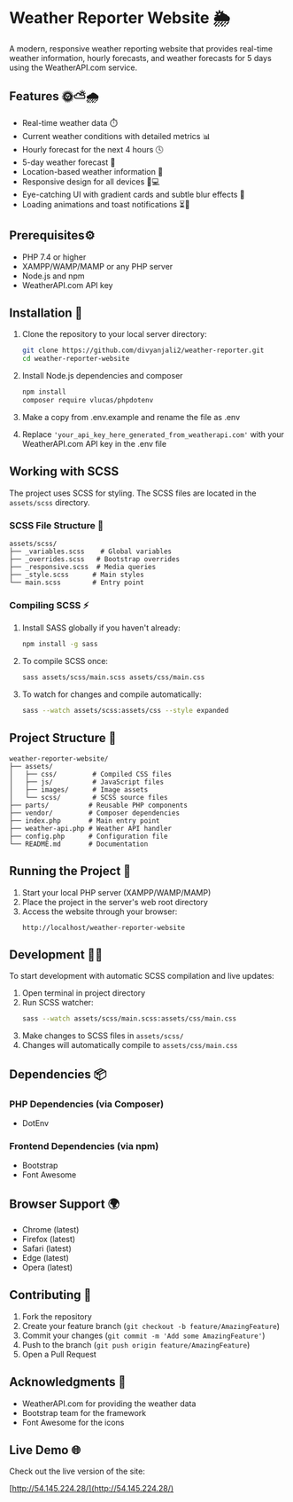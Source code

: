 # Weather Reporter Website 🌦️

A modern, responsive weather reporting website that provides real-time weather information, hourly forecasts, and weather forecasts for 5 days using the WeatherAPI.com service.

## Features 🌞⛅🌧️

- Real-time weather data ⏱️
- Current weather conditions with detailed metrics 📊
- Hourly forecast for the next 4 hours 🕓
- 5-day weather forecast 📅
- Location-based weather information 📍
- Responsive design for all devices 📱💻
- Eye-catching UI with gradient cards and subtle blur effects 🎨
- Loading animations and toast notifications ⏳💫

## Prerequisites⚙️

- PHP 7.4 or higher
- XAMPP/WAMP/MAMP or any PHP server
- Node.js and npm
- WeatherAPI.com API key

## Installation 🚀

1. Clone the repository to your local server directory:
   ```bash
   git clone https://github.com/divyanjali2/weather-reporter.git
   cd weather-reporter-website
   ```

2. Install Node.js dependencies and composer
   ```bash
   npm install
   composer require vlucas/phpdotenv
   ```

3. Make a copy from .env.example and rename the file as .env

4. Replace `'your_api_key_here_generated_from_weatherapi.com'` with your WeatherAPI.com API key in the .env file

## Working with SCSS

The project uses SCSS for styling. The SCSS files are located in the `assets/scss` directory.

### SCSS File Structure 📁

```
assets/scss/
├── _variables.scss    # Global variables
├── _overrides.scss   # Bootstrap overrides
├── _responsive.scss  # Media queries
├── _style.scss      # Main styles
└── main.scss        # Entry point
```

### Compiling SCSS ⚡

1. Install SASS globally if you haven't already:
   ```bash
   npm install -g sass
   ```

2. To compile SCSS once:
   ```bash
   sass assets/scss/main.scss assets/css/main.css
   ```

3. To watch for changes and compile automatically:
   ```bash
   sass --watch assets/scss:assets/css --style expanded
   ```

## Project Structure 📂

```
weather-reporter-website/
├── assets/
│   ├── css/         # Compiled CSS files
│   ├── js/          # JavaScript files
│   ├── images/      # Image assets
│   └── scss/        # SCSS source files
├── parts/          # Reusable PHP components
├── vendor/         # Composer dependencies
├── index.php       # Main entry point
├── weather-api.php # Weather API handler
├── config.php      # Configuration file
└── README.md       # Documentation
```

## Running the Project 🏁

1. Start your local PHP server (XAMPP/WAMP/MAMP)
2. Place the project in the server's web root directory
3. Access the website through your browser:
   ```
   http://localhost/weather-reporter-website
   ```

## Development 👨‍💻

To start development with automatic SCSS compilation and live updates:

1. Open terminal in project directory
2. Run SCSS watcher:
   ```bash
   sass --watch assets/scss/main.scss:assets/css/main.css
   ```
3. Make changes to SCSS files in `assets/scss/`
4. Changes will automatically compile to `assets/css/main.css`

## Dependencies 📦

### PHP Dependencies (via Composer)
- DotEnv

### Frontend Dependencies (via npm)
- Bootstrap
- Font Awesome

## Browser Support 🌍

- Chrome (latest)
- Firefox (latest)
- Safari (latest)
- Edge (latest)
- Opera (latest)

## Contributing 🤝

1. Fork the repository
2. Create your feature branch (`git checkout -b feature/AmazingFeature`)
3. Commit your changes (`git commit -m 'Add some AmazingFeature'`)
4. Push to the branch (`git push origin feature/AmazingFeature`)
5. Open a Pull Request

## Acknowledgments 🙏

- WeatherAPI.com for providing the weather data
- Bootstrap team for the framework
- Font Awesome for the icons

## Live Demo 🌐

Check out the live version of the site:

[http://54.145.224.28/](http://54.145.224.28/)

